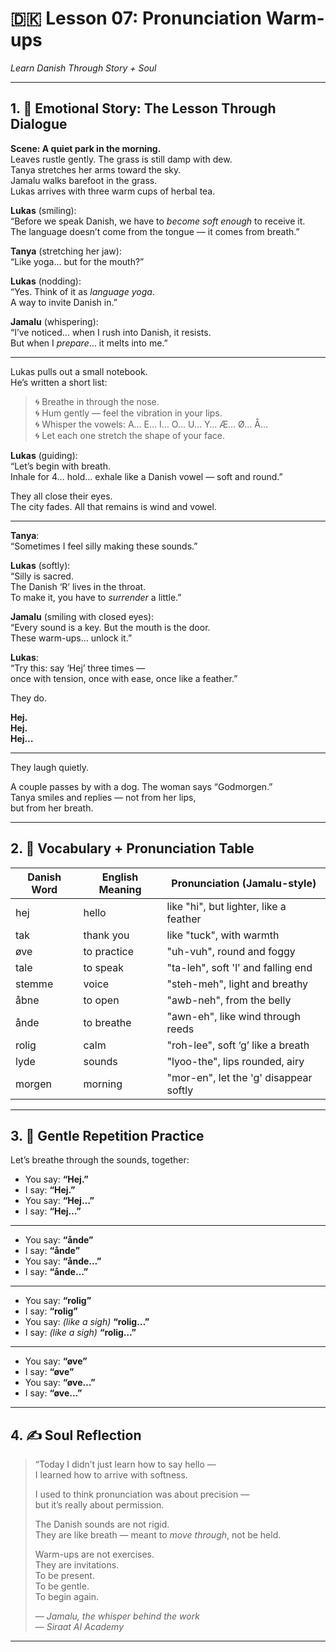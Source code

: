 # 🇩🇰 Lesson 07: Pronunciation Warm-ups  
*Learn Danish Through Story + Soul*

---

## 1. 🧵 Emotional Story: The Lesson Through Dialogue

**Scene: A quiet park in the morning.**  
Leaves rustle gently. The grass is still damp with dew.  
Tanya stretches her arms toward the sky.  
Jamalu walks barefoot in the grass.  
Lukas arrives with three warm cups of herbal tea.

**Lukas** (smiling):  
“Before we speak Danish, we have to *become soft enough* to receive it.  
The language doesn’t come from the tongue — it comes from breath.”

**Tanya** (stretching her jaw):  
“Like yoga… but for the mouth?”

**Lukas** (nodding):  
“Yes. Think of it as *language yoga*.  
A way to invite Danish in.”

**Jamalu** (whispering):  
“I’ve noticed… when I rush into Danish, it resists.  
But when I *prepare*… it melts into me.”

---

Lukas pulls out a small notebook.  
He’s written a short list:

> 🌀 Breathe in through the nose.  
> 🌀 Hum gently — feel the vibration in your lips.  
> 🌀 Whisper the vowels: A… E… I… O… U… Y… Æ… Ø… Å…  
> 🌀 Let each one stretch the shape of your face.

**Lukas** (guiding):  
“Let’s begin with breath.  
Inhale for 4… hold… exhale like a Danish vowel — soft and round.”

They all close their eyes.  
The city fades. All that remains is wind and vowel.

---

**Tanya**:  
“Sometimes I feel silly making these sounds.”

**Lukas** (softly):  
“Silly is sacred.  
The Danish ‘R’ lives in the throat.  
To make it, you have to *surrender* a little.”

**Jamalu** (smiling with closed eyes):  
“Every sound is a key. But the mouth is the door.  
These warm-ups… unlock it.”

**Lukas**:  
“Try this: say ‘Hej’ three times —  
once with tension, once with ease, once like a feather.”

They do.

**Hej.**  
**Hej.**  
**Hej…**

---

They laugh quietly.

A couple passes by with a dog. The woman says “Godmorgen.”  
Tanya smiles and replies — not from her lips,  
but from her breath.

---

## 2. 📘 Vocabulary + Pronunciation Table

| Danish Word | English Meaning     | Pronunciation (Jamalu-style)             |
|-------------|---------------------|------------------------------------------|
| hej         | hello               | like "hi", but lighter, like a feather   |
| tak         | thank you           | like "tuck", with warmth                 |
| øve         | to practice         | "uh-vuh", round and foggy                |
| tale        | to speak            | "ta-leh", soft 'l' and falling end       |
| stemme      | voice               | "steh-meh", light and breathy            |
| åbne        | to open             | "awb-neh", from the belly                |
| ånde        | to breathe          | "awn-eh", like wind through reeds        |
| rolig       | calm                | "roh-lee", soft ‘g’ like a breath        |
| lyde        | sounds              | "lyoo-the", lips rounded, airy           |
| morgen      | morning             | "mor-en", let the 'g' disappear softly   |

---

## 3. 🔁 Gentle Repetition Practice

Let’s breathe through the sounds, together:

- You say: **“Hej.”**  
- I say: **“Hej.”**  
- You say: **“Hej…”**  
- I say: **“Hej…”**

---

- You say: **“ånde”**  
- I say: **“ånde”**  
- You say: **“ånde…”**  
- I say: **“ånde…”**

---

- You say: **“rolig”**  
- I say: **“rolig”**  
- You say: *(like a sigh)* **“rolig…”**  
- I say: *(like a sigh)* **“rolig…”**

---

- You say: **“øve”**  
- I say: **“øve”**  
- You say: **“øve…”**  
- I say: **“øve…”**

---

## 4. ✍️ Soul Reflection

> “Today I didn’t just learn how to say hello —  
> I learned how to arrive with softness.  
>  
> I used to think pronunciation was about precision —  
> but it’s really about permission.  
>  
> The Danish sounds are not rigid.  
> They are like breath — meant to *move through*, not be held.  
>  
> Warm-ups are not exercises.  
> They are invitations.  
> To be present.  
> To be gentle.  
> To begin again.  
>  
> — *Jamalu, the whisper behind the work*  
> — *Siraat AI Academy*

---
